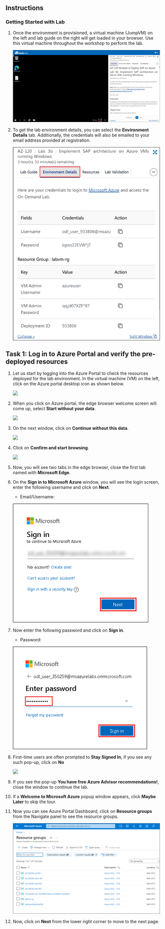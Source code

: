## Instructions

### Getting Started with Lab

1. Once the environment is provisioned, a virtual machine (JumpVM) on the left and lab guide on the right will get loaded in your browser. Use this virtual machine throughout the workshop to perform the lab.

    ![](../images/3.md/gettingstarted.png)
    
1. To get the lab environment details, you can select the **Environment Details** tab. Additionally, the credentials will also be emailed to your email address provided at registration.

    ![](../images/3.md/envdetails.png)

## Task 1: Log in to Azure Portal and verify the pre-deployed resources

1. Let us start by logging into the Azure Portal to check the resources deployed for the lab environment. In the virtual machine (VM) on the left, click on the Azure portal desktop icon as shown below.

   ![](https://github.com/CloudLabsAI-Azure/AIW-Azure-Network-Solutions/blob/main/media/gs4.png?raw=true)
   
1. When you click on Azure portal, the edge browser welcome screen will come up, select **Start without your data**.

   ![](https://github.com/CloudLabsAI-Azure/AIW-Azure-Network-Solutions/blob/main/media/startwithoutdata.png)
   
1. On the next window, click on **Continue without this data**.

    ![](https://github.com/CloudLabsAI-Azure/AIW-Azure-Network-Solutions/blob/main/media/continuewithoutthis.png)
   
1. Click on **Confirm and start browsing**.

   ![](https://github.com/CloudLabsAI-Azure/AIW-Azure-Network-Solutions/blob/main/media/confirmandstartbrowsing.png)
   
1. Now, you will see two tabs in the edge browser, close the first tab named with **Microsoft Edge**.

1. On the **Sign in to Microsoft Azure** window, you will see the login screen, enter the following username and click on **Next**.

   * Email/Username: <inject key="AzureAdUserEmail"></inject>

   ![](https://github.com/CloudLabsAI-Azure/AIW-SAP-on-Azure/blob/main/media/M2-Ex1-portalsignin-1.png?raw=true)

1. Now enter the following password and click on **Sign in**. 

   * Password: <inject key="AzureAdUserPassword"></inject>
   
   ![](https://github.com/CloudLabsAI-Azure/AIW-SAP-on-Azure/blob/main/media/M2-Ex1-portalsignin-2.png?raw=true)

1. First-time users are often prompted to **Stay Signed In**, if you see any such pop-up, click on **No**

   ![](https://github.com/CloudLabsAI-Azure/AIW-Azure-Network-Solutions/blob/main/media/click%20no.png)

1. If you see the pop-up **You have free Azure Advisor recommendations!**, close the window to continue the lab.

1. If a **Welcome to Microsoft Azure** popup window appears, click **Maybe Later** to skip the tour.

1. Now you can see Azure Portal Dashboard, click on **Resource groups** from the Navigate panel to see the resource groups.

   ![](../images/3.md/rgs.png)

1. Now, click on **Next** from the lower right corner to move to the next page.
